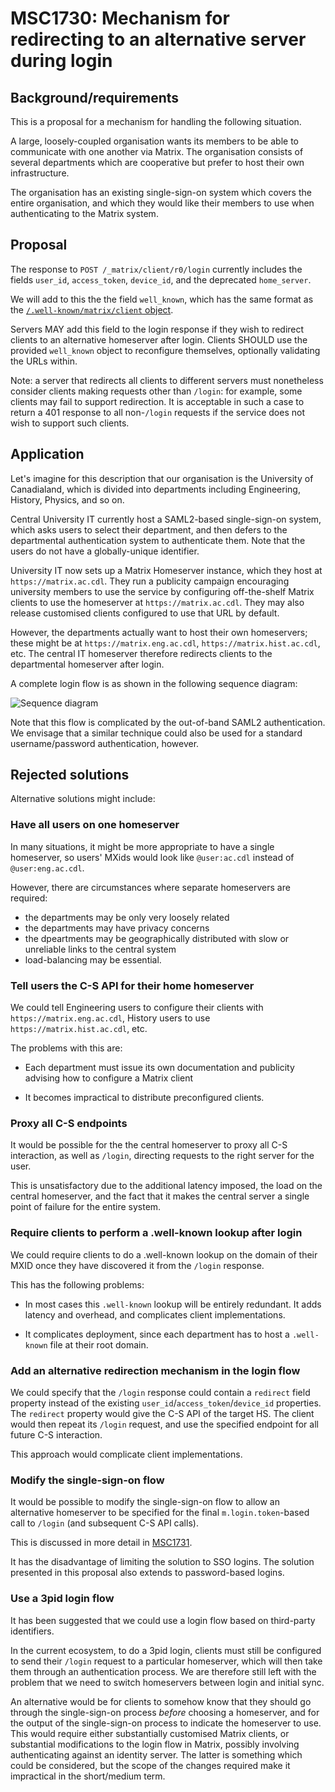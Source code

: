 # MSC1730: Mechanism for redirecting to an alternative server during login

## Background/requirements

This is a proposal for a mechanism for handling the following situation.

A large, loosely-coupled organisation wants its members to be able to
communicate with one another via Matrix. The organisation consists of several
departments which are cooperative but prefer to host their own infrastructure.

The organisation has an existing single-sign-on system which covers the entire
organisation, and which they would like their members to use when
authenticating to the Matrix system.

## Proposal

The response to `POST /_matrix/client/r0/login` currently includes the fields
`user_id`, `access_token`, `device_id`, and the deprecated `home_server`.

We will add to this the the field `well_known`, which has the same format as
the [`/.well-known/matrix/client`
object](https://matrix.org/docs/spec/client_server/r0.4.0.html#get-well-known-matrix-client).

Servers MAY add this field to the login response if they wish to redirect
clients to an alternative homeserver after login. Clients SHOULD use the
provided `well_known` object to reconfigure themselves, optionally validating the
URLs within.

Note: a server that redirects all clients to different servers must nonetheless
consider clients making requests other than `/login`: for example, some clients
may fail to support redirection. It is acceptable in such a case to return a
401 response to all non-`/login` requests if the service does not wish to
support such clients.

## Application

Let's imagine for this description that our organisation is the University of
Canadialand, which is divided into departments including Engineering, History,
Physics, and so on.

Central University IT currently host a SAML2-based single-sign-on system, which
asks users to select their department, and then defers to the departmental
authentication system to authenticate them. Note that the users do not have a
globally-unique identifier.

University IT now sets up a Matrix Homeserver instance, which they host at
`https://matrix.ac.cdl`. They run a publicity campaign encouraging university
members to use the service by configuring off-the-shelf Matrix clients to use
the homeserver at `https://matrix.ac.cdl`. They may also release customised
clients configured to use that URL by default.

However, the departments actually want to host their own homeservers; these
might be at `https://matrix.eng.ac.cdl`, `https://matrix.hist.ac.cdl`, etc. The
central IT homeserver therefore redirects clients to the departmental
homeserver after login.

A complete login flow is as shown in the following sequence diagram:

![Sequence diagram](images/1730-seq-diagram.1.svg)

Note that this flow is complicated by the out-of-band SAML2 authentication. We
envisage that a similar technique could also be used for a standard
username/password authentication, however.

## Rejected solutions

Alternative solutions might include:

### Have all users on one homeserver

In many situations, it might be more appropriate to have a single homeserver,
so users' MXids would look like `@user:ac.cdl` instead of
`@user:eng.ac.cdl`.

However, there are circumstances where separate homeservers are required:

* the departments may be only very loosely related
* the departments may have privacy concerns
* the dpeartments may be geographically distributed with slow or unreliable
  links to the central system
* load-balancing may be essential.

### Tell users the C-S API for their home homeserver

We could tell Engineering users to configure their clients with
`https://matrix.eng.ac.cdl`, History users to use `https://matrix.hist.ac.cdl`,
etc.

The problems with this are:

 * Each department must issue its own documentation and publicity advising how
   to configure a Matrix client

 * It becomes impractical to distribute preconfigured clients.

### Proxy all C-S endpoints

It would be possible for the the central homeserver to proxy all C-S
interaction, as well as `/login`, directing requests to the right server for
the user.

This is unsatisfactory due to the additional latency imposed, the load on the
central homeserver, and the fact that it makes the central server a single
point of failure for the entire system.

### Require clients to perform a .well-known lookup after login

We could require clients to do a .well-known lookup on the domain of their MXID
once they have discovered it from the `/login` response.

This has the following problems:

* In most cases this `.well-known` lookup will be entirely redundant. It adds
  latency and overhead, and complicates client implementations.

* It complicates deployment, since each department has to host a `.well-known`
  file at their root domain.

### Add an alternative redirection mechanism in the login flow

We could specify that the `/login` response could contain a `redirect` field
property instead of the existing `user_id`/`access_token`/`device_id`
properties. The `redirect` property would give the C-S API of the target
HS. The client would then repeat its `/login` request, and use the specified
endpoint for all future C-S interaction.

This approach would complicate client implementations.

### Modify the single-sign-on flow

It would be possible to modify the single-sign-on flow to allow an alternative
homeserver to be specified for the final `m.login.token`-based call to
`/login` (and subsequent C-S API calls).

This is discussed in more detail in
[MSC1731](https://github.com/matrix-org/matrix-doc/blob/rav/proposals/homeserver_in_sso_login/proposals/1731-redirect-in-sso-login.md).

It has the disadvantage of limiting the solution to SSO logins. The solution
presented in this proposal also extends to password-based logins.

### Use a 3pid login flow

It has been suggested that we could use a login flow based on third-party
identifiers.

In the current ecosystem, to do a 3pid login, clients must still be configured
to send their `/login` request to a particular homeserver, which will then take
them through an authentication process. We are therefore still left with the
problem that we need to switch homeservers between login and initial sync.

An alternative would be for clients to somehow know that they should go through
the single-sign-on process *before* choosing a homeserver, and for the
output of the single-sign-on process to indicate the homeserver to use. This
would require either substantially customised Matrix clients, or substantial
modifications to the login flow in Matrix, possibly involving authenticating
against an identity server. The latter is something which could be considered,
but the scope of the changes required make it impractical in the short/medium
term.

